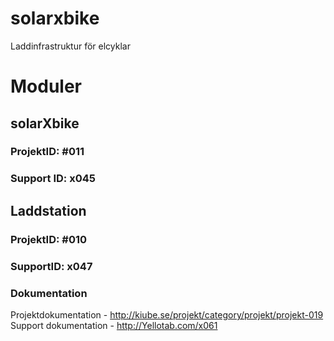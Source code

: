 # solarxbike
Laddinfrastruktur för elcyklar

# Moduler
## solarXbike
### ProjektID: #011
### Support ID: x045

## Laddstation
### ProjektID: #010
### SupportID: x047

### Dokumentation
Projektdokumentation - http://kiube.se/projekt/category/projekt/projekt-019
Support dokumentation - http://Yellotab.com/x061
